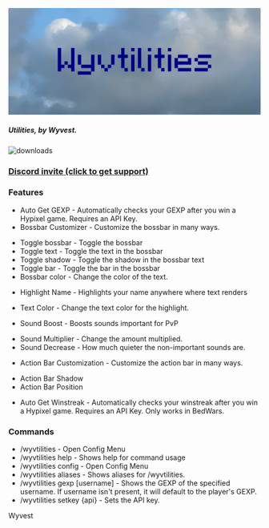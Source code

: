 ![Wyvtilities ultrawide logo](.github/ultrawide.png)

##### Utilities, by Wyvest.
<a href="https://github.com/Wyvest/Wyvtilities/releases" target="_blank"></a>
<img alt="downloads" src="https://img.shields.io/github/downloads/Wyvest/Wyvtilities/total?color=F5C400&style=for-the-badge" />

### [Discord invite (click to get support)](https://discord.gg/b6twapxC3T)


### Features
+ Auto Get GEXP - Automatically checks your GEXP after you win a Hypixel game. Requires an API Key.
+ Bossbar Customizer - Customize the bossbar in many ways.
- Toggle bossbar - Toggle the bossbar
- Toggle text - Toggle the text in the bossbar
- Toggle shadow - Toggle the shadow in the bossbar text
- Toggle bar - Toggle the bar in the bossbar
- Bossbar color - Change the color of the text.
+ Highlight Name - Highlights your name anywhere where text renders
- Text Color - Change the text color for the highlight.
+ Sound Boost - Boosts sounds important for PvP
- Sound Multiplier - Change the amount multiplied.
- Sound Decrease - How much quieter the non-important sounds are.
+ Action Bar Customization - Customize the action bar in many ways.
- Action Bar Shadow
- Action Bar Position
+ Auto Get Winstreak - Automatically checks your winstreak after you win a Hypixel game. Requires an API Key. Only works in BedWars.
### Commands
+ /wyvtilities - Open Config Menu
+ /wyvtilities help - Shows help for command usage
+ /wyvtilities config - Open Config Menu
+ /wyvtilities aliases - Shows aliases for /wyvtilities.
+ /wyvtilities gexp [username] - Shows the GEXP of the specified username. If username isn't present, it will default to the player's GEXP.
+ /wyvtilities setkey {api} - Sets the API key.


Wyvest

